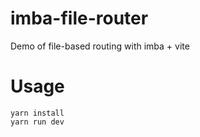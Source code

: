 # imba-file-router

Demo of file-based routing with imba + vite

# Usage

```
yarn install
yarn run dev
```
